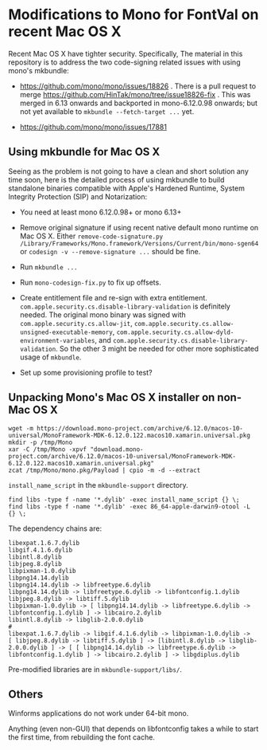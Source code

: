 # Modifications to Mono for FontVal on recent Mac OS X

Recent Mac OS X have tighter security. Specifically, The material in this repository is to address the two code-signing related issues with using
mono's mkbundle:

- https://github.com/mono/mono/issues/18826 . There is a pull request to merge https://github.com/HinTak/mono/tree/issue18826-fix . This was merged
in 6.13 onwards and backported in mono-6.12.0.98 onwards; but not yet available to `mkbundle --fetch-target ...` yet.

- https://github.com/mono/mono/issues/17881

## Using mkbundle for Mac OS X

Seeing as the problem is not going to have a clean and short solution any time soon, here is the detailed process of using mkbundle
to build standalone binaries compatible with Apple's Hardened Runtime, System Integrity Protection (SIP) and Notarization:

- You need at least mono 6.12.0.98+ or mono 6.13+

- Remove original signature if using recent native default mono runtime on Mac OS X. Either
`remove-code-signature.py /Library/Frameworks/Mono.framework/Versions/Current/bin/mono-sgen64` or `codesign -v --remove-signature ...` should be fine.

- Run `mkbundle ...`

- Run `mono-codesign-fix.py` to fix up offsets.

- Create entitlement file and re-sign with extra entitlement. `com.apple.security.cs.disable-library-validation` is definitely needed.
The original mono binary was signed with
`com.apple.security.cs.allow-jit`,
`com.apple.security.cs.allow-unsigned-executable-memory`,
`com.apple.security.cs.allow-dyld-environment-variables`,
and
`com.apple.security.cs.disable-library-validation`. So the other 3 might be needed for other more sophisticated usage of `mkbundle`.

- Set up some provisioning profile to test?

## Unpacking Mono's Mac OS X installer on non-Mac OS X

```
wget -m https://download.mono-project.com/archive/6.12.0/macos-10-universal/MonoFramework-MDK-6.12.0.122.macos10.xamarin.universal.pkg
mkdir -p /tmp/Mono
xar -C /tmp/Mono -xpvf "download.mono-project.com/archive/6.12.0/macos-10-universal/MonoFramework-MDK-6.12.0.122.macos10.xamarin.universal.pkg"
zcat /tmp/Mono/mono.pkg/Payload | cpio -m -d --extract
```

`install_name_script` in the `mkbundle-support` directory.


```
find libs -type f -name '*.dylib' -exec install_name_script {} \;
find libs -type f -name '*.dylib' -exec 86_64-apple-darwin9-otool -L {} \;
```

The dependency chains are:

```
libexpat.1.6.7.dylib
libgif.4.1.6.dylib
libintl.8.dylib
libjpeg.8.dylib
libpixman-1.0.dylib
libpng14.14.dylib
libpng14.14.dylib -> libfreetype.6.dylib
libpng14.14.dylib -> libfreetype.6.dylib -> libfontconfig.1.dylib
libjpeg.8.dylib -> libtiff.5.dylib
libpixman-1.0.dylib -> [ libpng14.14.dylib -> libfreetype.6.dylib -> libfontconfig.1.dylib ] -> libcairo.2.dylib
libintl.8.dylib -> libglib-2.0.0.dylib
#
libexpat.1.6.7.dylib -> libgif.4.1.6.dylib -> libpixman-1.0.dylib ->
[ libjpeg.8.dylib -> libtiff.5.dylib ] -> [libintl.8.dylib -> libglib-2.0.0.dylib ] -> [ [ libpng14.14.dylib -> libfreetype.6.dylib -> libfontconfig.1.dylib ] -> libcairo.2.dylib ] -> libgdiplus.dylib
```

Pre-modified libraries are in `mkbundle-support/libs/`.

## Others

Winforms applications do not work under 64-bit mono.

Anything (even non-GUI) that depends on libfontconfig takes a while to start the first time, from rebuilding the font cache.
